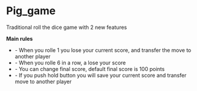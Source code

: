 # Pig_game
Traditional roll the dice game with 2 new features


<strong>Main rules</strong>

<ul>
<li> - When you rolle 1 you lose your current score, and transfer the move to another player</li>
<li> - When you rolle 6 in a row, a lose your score</li>
<li> - You can change final score, default final score is 100 points</li>
<li> - If you push hold button you will save your current score and transfer move to another player</li>

